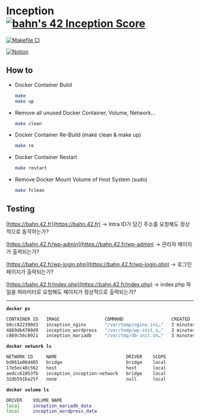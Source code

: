 # Inception [![bahn's 42 Inception Score](https://badge42.vercel.app/api/v2/cl1n6fb2j003009l0lfanbfyx/project/2586655)](https://github.com/JaeSeoKim/badge42)

[![Makefile CI](https://github.com/Ahngbeom/Inception/actions/workflows/makefile.yml/badge.svg)](https://github.com/Ahngbeom/Inception/actions/workflows/makefile.yml)

[![Notion](https://img.shields.io/badge/Notion-%23000000.svg?style=for-the-badge&logo=notion&logoColor=white)](https://jr-developer-ahngbeom.notion.site/Inception-6b39cf29a72d4b2ca959f08a3619847d)

## How to

- Docker Container Build
	```bash
	make
	make up
	```
- Remove all unused Docker Container, Volume, Network...
	```bash
	make clean
	```
- Docker Container Re-Build (make clean & make up)
	```bash
	make re
	```
- Docker Container Restart
	```bash
	make restart
	```
- Remove Docker Mount Volume of Host System (sudo)
	```bash
	make fclean
	```
## Testing
[https://bahn.42.fr](https://bahn.42.fr) -> Intra ID가 담긴 주소를 요청해도 정상적으로 동작하는가?

[https://bahn.42.fr/wp-admin](https://bahn.42.fr/wp-admin) -> 관리자 페이지가 출력되는가?

[https://bahn.42.fr/wp-login.php](https://bahn.42.fr/wp-login.php) -> 로그인 페이지가 출력되는가?

[https://bahn.42.fr/index.php](https://bahn.42.fr/index.php) -> index.php 파일을 파라미터로 요청해도 페이지가 정상적으로 출력되는가?

---

**`docker ps`**

```bash
CONTAINER ID   IMAGE                 COMMAND                  CREATED         STATUS         PORTS                                       NAMES
b0cc822390d3   inception_nginx       "/var/temp/nginx-ini…"   3 minutes ago   Up 3 minutes   0.0.0.0:443->443/tcp, :::443->443/tcp       nginx
4869db4700d9   inception_wordpress   "/var/temp/wp-init.s…"   3 minutes ago   Up 3 minutes   0.0.0.0:9000->9000/tcp, :::9000->9000/tcp   wordpress
c869c56c8921   inception_mariadb     "/var/tmp/db-init.sh…"   3 minutes ago   Up 3 minutes   0.0.0.0:3306->3306/tcp, :::3306->3306/tcp   mariadb
```

**`docker network ls`**

```bash
NETWORK ID     NAME                          DRIVER    SCOPE
bd061e06d405   bridge                        bridge    local
17e5ec48c562   host                          host      local
aedcc61053fb   inception_inception-network   bridge    local
32db591ba25f   none                          null      local
```

**`docker volume ls`**

```bash
DRIVER    VOLUME NAME
local     inception_mariadb_data
local     inception_wordpress_data
```